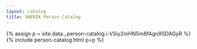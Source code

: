 ```yaml
---
layout: catalog
title: SWERIK Person Catalog
---
```

{% assign p = site.data._person-catalog.i-VSiy2mHN5m8fAgo9SDAGyR %}
{% include person-catalog.html p=p %}

